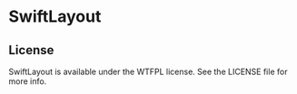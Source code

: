 # SwiftLayout


## License
SwiftLayout is available under the WTFPL license. See the LICENSE file for more info.
